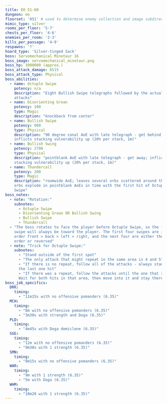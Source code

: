 ```yaml
---
title: EO 51-60
dungeon: eo
floorset: '051' # used to determine enemy collection and image subdirectory
mimic_type: silver
rooms_per_floor: '5-7'
chests_per_floor: '4-6'
enemies_per_room: '2-3'
kills_per_passage: '4-9'
respawns: '?'
hoard_type: 'Silver-tinged Sack'
boss: Servomechanical Minotaur 16
boss_image: servomechanical_minotaur.png
boss_hp: 3900000 (approx.)
boss_attack_damage: 6515
boss_attack_type: Physical
boss_abilities:
  - name: Octuple Swipe
    potency: n/a
    description: "Eight Bullish Swipe telegraphs followed by the actual
    attacks"
  - name: Disorienting Groan
    potency: 100
    type: Magic
    description: "knockback from center"
  - name: Bullish Swipe
    potency: 900
    type: Physical
    description: "90 degree conal AoE with late telegraph - get behind;
    inflicts stacking vulnerability up (20% per stack, 1m)"
  - name: Bullish Swing
    potency: 2700
    type: Physical
    description: "pointblank AoE with late telegraph - get away; inflicts
    stacking vulnerability up (20% per stack, 1m)"
  - name: Thundercall
    potency: 200
    type: Magic
    description: "roomwide AoE; leaves several orbs scattered around the room;
    orbs explode in pointblank AoEs in time with the first hit of Octuple
    Swipe"
boss_notes:
  - note: "Rotation:"
    subnotes:
      - Octuple Swipe
      - Disorienting Groan OR Bullish Swing
      - Bullish Swipe
      - Thundercall
  - "The boss rotates to face the player before Octuple Swipe, so the first
    swipe will always be toward the player. The first four swipes are in the
    order front > back > left > right, and the next four are either the same
    order or reversed"
  - note: "Trick for Octuple Swipe:"
    subnotes:
      - "Stand outside of the first spot"
      - "The only attack that might repeat in the same area is 4 and 5"
      - "If there is no repeat, follow all of the attacks - always stand where
      the last one hit"
      - "If there was a repeat, follow the attacks until the one that repeats.
      Wait for both hits in that area, then move into it and stay there"
boss_job_specifics:
  DRK:
    timing:
      - "11m15s with no offensive pomanders (6.35)"
  MCH:
    timing:
      - "8m with no offensive pomanders (6.35)"
      - "3m30s with strength and Doga (6.35)"
  PLD:
    timing:
      - "4m45s with Doga demiclone (6.35)"
  SGE:
    timing:
      - "12m with no offensive pomanders (6.35)"
      - "9m30s with 1 strength (6.35)"
  SMN:
    timing:
      - "8m15s with no offensive pomanders (6.35)"
  WAR:
    timing:
      - "9m with 1 strength (6.35)"
      - "5m with Doga (6.35)"
  WHM:
    timing:
      - "10m20 with 1 strength (6.35)"
---
```

